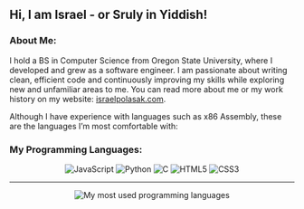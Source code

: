 ## Hi, I am Israel - or Sruly in Yiddish!

### About Me:
I hold a BS in Computer Science from Oregon State University, where I developed and grew as a software engineer. 
I am passionate about writing clean, efficient code and continuously improving my skills while exploring new and unfamiliar areas to me.
You can read more about me or my work history on my website: [israelpolasak.com](https://israelpolasak.com).

Although I have experience with languages such as x86 Assembly, these are the languages I’m most comfortable with:

### My Programming Languages:

<p align="center">
  <img src="https://img.shields.io/badge/JavaScript-F0DB4F?style=for-the-badge&logo=javascript&logoColor=black" alt="JavaScript"/>
  <img src="https://img.shields.io/badge/Python-306998?style=for-the-badge&logo=python&logoColor=white" alt="Python"/>
  <img src="https://img.shields.io/badge/C-00599C?style=for-the-badge&logo=c&logoColor=white" alt="C"/>
  <img src="https://img.shields.io/badge/HTML5-E34F26?style=for-the-badge&logo=html5&logoColor=white" alt="HTML5"/>
  <img src="https://img.shields.io/badge/CSS3-264DE4?style=for-the-badge&logo=css3&logoColor=white" alt="CSS3"/>
</p>

---

<p align="center">
    <img src="https://github-readme-stats.vercel.app/api/top-langs/?username=SrulyP&layout=compact&theme=dark&hide_border=true" alt="My most used programming languages"/>
</p>
